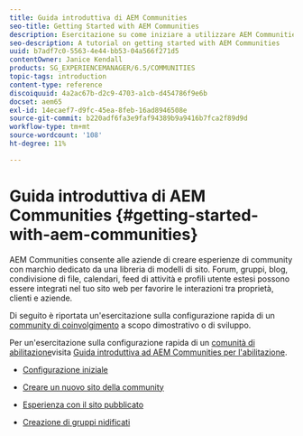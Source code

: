 ```yaml
---
title: Guida introduttiva di AEM Communities
seo-title: Getting Started with AEM Communities
description: Esercitazione su come iniziare a utilizzare AEM Communities
seo-description: A tutorial on getting started with AEM Communities
uuid: b7adf7c0-5563-4e44-bb53-04a566f271d5
contentOwner: Janice Kendall
products: SG_EXPERIENCEMANAGER/6.5/COMMUNITIES
topic-tags: introduction
content-type: reference
discoiquuid: 4a2ac67b-d2c9-4703-a1cb-d454786f9e6b
docset: aem65
exl-id: 14ecaef7-d9fc-45ea-8feb-16ad8946508e
source-git-commit: b220adf6fa3e9faf94389b9a9416b7fca2f89d9d
workflow-type: tm+mt
source-wordcount: '108'
ht-degree: 11%

---
```


# Guida introduttiva di AEM Communities {#getting-started-with-aem-communities}

AEM Communities consente alle aziende di creare esperienze di community con marchio dedicato da una libreria di modelli di sito. Forum, gruppi, blog, condivisione di file, calendari, feed di attività e profili utente estesi possono essere integrati nel tuo sito web per favorire le interazioni tra proprietà, clienti e aziende.

Di seguito è riportata un&#39;esercitazione sulla configurazione rapida di un [community di coinvolgimento](/help/communities/overview.md#engagement-community) a scopo dimostrativo o di sviluppo.

Per un&#39;esercitazione sulla configurazione rapida di un [comunità di abilitazione](/help/communities/overview.md#enablement-community)visita [Guida introduttiva ad AEM Communities per l&#39;abilitazione](/help/communities/getting-started-enablement.md).

* [Configurazione iniziale](/help/communities/setup.md)

* [Creare un nuovo sito della community](/help/communities/create-site.md)

* [Esperienza con il sito pubblicato](/help/communities/published-site.md)

* [Creazione di gruppi nidificati](/help/communities/nested-groups.md)

